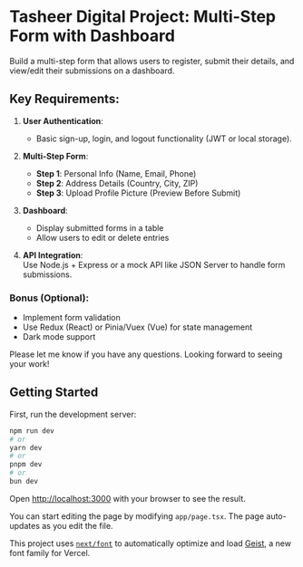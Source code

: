 # Tasheer Digital Project: Multi-Step Form with Dashboard

Build a multi-step form that allows users to register, submit their details, and view/edit their submissions on a dashboard.

## Key Requirements:

1. **User Authentication**:

   - Basic sign-up, login, and logout functionality (JWT or local storage).

2. **Multi-Step Form**:

   - **Step 1**: Personal Info (Name, Email, Phone)
   - **Step 2**: Address Details (Country, City, ZIP)
   - **Step 3**: Upload Profile Picture (Preview Before Submit)

3. **Dashboard**:

   - Display submitted forms in a table
   - Allow users to edit or delete entries

4. **API Integration**:  
   Use Node.js + Express or a mock API like JSON Server to handle form submissions.

### Bonus (Optional):

- Implement form validation
- Use Redux (React) or Pinia/Vuex (Vue) for state management
- Dark mode support

Please let me know if you have any questions. Looking forward to seeing your work!

## Getting Started

First, run the development server:

```bash
npm run dev
# or
yarn dev
# or
pnpm dev
# or
bun dev
```

Open [http://localhost:3000](http://localhost:3000) with your browser to see the result.

You can start editing the page by modifying `app/page.tsx`. The page auto-updates as you edit the file.

This project uses [`next/font`](https://nextjs.org/docs/app/building-your-application/optimizing/fonts) to automatically optimize and load [Geist](https://vercel.com/font), a new font family for Vercel.
